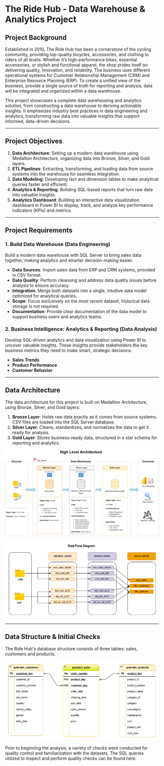 # The Ride Hub - Data Warehouse & Analytics Project

## Project Background

Established in 2010, The Ride Hub has been a cornerstone of the cycling community, providing top-quality bicycles, accessories, and clothing to riders of all levels. Whether it’s high-performance bikes, essential accessories, or stylish and functional apparel, the shop prides itself on delivering quality, innovation, and reliability. The business uses different operational systems for Customer Relationship Management (CRM) and Enterprise Resource Planning (ERP). To create a unified view of the business, provide a single source of truth for reporting and analysis, data will be integrated and organized within a data warehouse. 

This project showcases a complete data warehousing and analytics solution, from constructing a data warehouse to deriving actionable insights. It emphasizes industry best practices in data engineering and analytics, transforming raw data into valuable insights that support informed, data-driven decisions.

---

## Project Objectives

1. **Data Architecture**: Setting up a modern data warehouse using Medallion Architecture, organizing data into Bronze, Silver, and Gold layers.
2. **ETL Pipelines**: Extracting, transforming, and loading data from source systems into the warehouse for seamless integration.
3. **Data Modeling**: Developing fact and dimension tables to make analytical queries faster and efficient.
4. **Analytics & Reporting**: Building SQL-based reports that turn raw data into valuable insights.
5. **Analytics Dashboard**: Building an interactive data visualization dashboard in Power BI to display, track, and analyze key performance indicators (KPIs) and metrics.

---

## Project Requirements
### 1. Build Data Warehouse (Data Engineering)

Build a modern data warehouse with SQL Server to bring sales data together, making analytics and smarter decision-making easier.

- **Data Sources**: Import sales data from ERP and CRM systems, provided in CSV format.
- **Data Quality**: Perform cleansing and address data quality issues before analysis to ensure accuracy.
- **Integration**: Merge both datasets into a single, intuitive data model optimized for analytical queries.
- **Scope**: Focus exclusively on the most recent dataset, historical data storage is not required.
- **Documentation**: Provide clear documentation of the data model to support business users and analytics teams.

### 2. Business Intelligence: Analytics & Reporting (Data Analysis)

Develop SQL-driven analytics and data visualization using Power BI to uncover valuable insights. These insights provide stakeholders the key business metrics they need to make smart, strategic decisions.  

- **Sales Trends**
- **Product Performance**
- **Customer Behavior**

---

## Data Architecture

The data architecture for this project is built on Medallion Architecture, using Bronze, Silver, and Gold layers:

1. **Bronze Layer**: Holds raw data exactly as it comes from source systems. CSV files are loaded into the SQL Server database.
2. **Silver Layer**: Cleans, standardizes, and normalizes the data to get it ready for analysis.
3. **Gold Layer**: Stores business-ready data, structured in a star schema for reporting and analytics.

![image alt](images/High_Level_Architecture.png)

![image alt](images/Data_Flow_Diagram.png)

---
## Data Structure & Initial Checks

The Ride Hub's database structure consists of three tables: sales, customers and products.

![image alt](images/Entity_Relationship_Diagram.png)


Prior to beginning the analysis, a variety of checks were conducted for quality control and familiarization with the datasets. The SQL queries utilized to inspect and perform quality checks can be found here.





